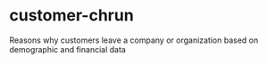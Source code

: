 # customer-chrun
Reasons why customers leave a company or organization based on demographic and financial data
